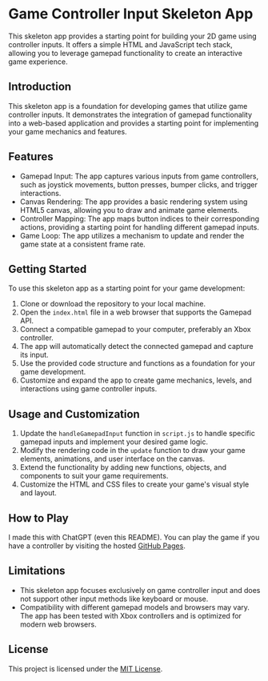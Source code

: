 # Game Controller Input Skeleton App

This skeleton app provides a starting point for building your 2D game using controller inputs. It offers a simple HTML and JavaScript tech stack, allowing you to leverage gamepad functionality to create an interactive game experience.

## Introduction

This skeleton app is a foundation for developing games that utilize game controller inputs. It demonstrates the integration of gamepad functionality into a web-based application and provides a starting point for implementing your game mechanics and features.

## Features

- Gamepad Input: The app captures various inputs from game controllers, such as joystick movements, button presses, bumper clicks, and trigger interactions.
- Canvas Rendering: The app provides a basic rendering system using HTML5 canvas, allowing you to draw and animate game elements.
- Controller Mapping: The app maps button indices to their corresponding actions, providing a starting point for handling different gamepad inputs.
- Game Loop: The app utilizes a mechanism to update and render the game state at a consistent frame rate.

## Getting Started

To use this skeleton app as a starting point for your game development:

1. Clone or download the repository to your local machine.
2. Open the `index.html` file in a web browser that supports the Gamepad API.
3. Connect a compatible gamepad to your computer, preferably an Xbox controller.
4. The app will automatically detect the connected gamepad and capture its input.
5. Use the provided code structure and functions as a foundation for your game development.
6. Customize and expand the app to create game mechanics, levels, and interactions using game controller inputs.

## Usage and Customization

1. Update the `handleGamepadInput` function in `script.js` to handle specific gamepad inputs and implement your desired game logic.
2. Modify the rendering code in the `update` function to draw your game elements, animations, and user interface on the canvas.
3. Extend the functionality by adding new functions, objects, and components to suit your game requirements.
4. Customize the HTML and CSS files to create your game's visual style and layout.

## How to Play

I made this with ChatGPT (even this README). You can play the game if you have a controller by visiting the hosted [GitHub Pages]([https://your-github-pages-url](https://www.averychan.site/controller-input-canvas/)).

## Limitations

- This skeleton app focuses exclusively on game controller input and does not support other input methods like keyboard or mouse.
- Compatibility with different gamepad models and browsers may vary. The app has been tested with Xbox controllers and is optimized for modern web browsers.

## License

This project is licensed under the [MIT License](LICENSE).
